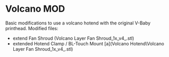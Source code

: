 # Volcano MOD
Basic modifications to use a volcano hotend with the original V-Baby printhead.
Modified files:
- extend Fan Shroud (Volcano Layer Fan Shroud_1x_v4_.stl)
- extended Hotend Clamp / BL-Touch Mount [a](Volcano Hotend\Volcano Layer Fan Shroud_1x_v4_.stl)
